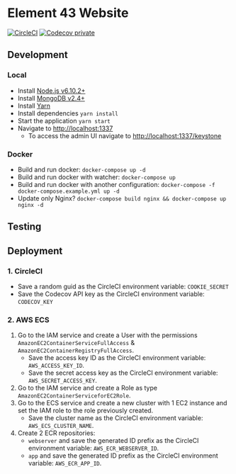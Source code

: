 # Element 43 Website

[![CircleCI](https://circleci.com/gh/kieranroneill/element-43-website/tree/master.svg?style=shield&circle-token=0021905716662964e22a628a542aa1067666b16b)](https://circleci.com/gh/kieranroneill/element-43-website/tree/master)  [![Codecov private](https://img.shields.io/codecov/c/token/VTbUoel0V2/github/kieranroneill/element-43-website/master.svg?style=flat-square)](https://codecov.io/gh/kieranroneill/element-43-website)

## Development

### Local

* Install [Node.js v6.10.2+](https://nodejs.org/en/)
* Install [MongoDB v2.4+](http://www.mongodb.org/downloads)
* Install [Yarn](https://yarnpkg.com/lang/en/docs/install)
* Install dependencies `yarn install`
* Start the application `yarn start`
* Navigate to [http://localhost:1337](http://localhost:1337)
    * To access the admin UI navigate to [http://localhost:1337/keystone](http://localhost:1337/keystone)

### Docker

* Build and run docker: `docker-compose up -d`
* Build and run docker with watcher: `docker-compose up`
* Build and run docker with another configuration: `docker-compose -f docker-compose.example.yml up -d`
* Update only Nginx? `docker-compose build nginx && docker-compose up nginx -d`

## Testing

## Deployment
    
### 1. CircleCI

* Save a random guid as the CircleCI environment variable: `COOKIE_SECRET`
* Save the Codecov API key as the CircleCI environment variable: `CODECOV_KEY`
    
### 2. AWS ECS

1. Go to the IAM service and create a User with the permissions `AmazonEC2ContainerServiceFullAccess` & `AmazonEC2ContainerRegistryFullAccess`.
    * Save the access key ID as the CircleCI environment variable: `AWS_ACCESS_KEY_ID`.
    * Save the secret access key as the CircleCI environment variable: `AWS_SECRET_ACCESS_KEY`.
2. Go to the IAM service and create a Role as type `AmazonEC2ContainerServiceforEC2Role`.
3. Go to the ECS service and create a new cluster with 1 EC2 instance and set the IAM role to the role previously created.
    * Save the cluster name as the CircleCI environment variable: `AWS_ECS_CLUSTER_NAME`.
2. Create 2 ECR repositories:
    * `webserver` and save the generated ID prefix as the CircleCI environment variable: `AWS_ECR_WEBSERVER_ID`.
    * `app` and save the generated ID prefix as the CircleCI environment variable: `AWS_ECR_APP_ID`.

